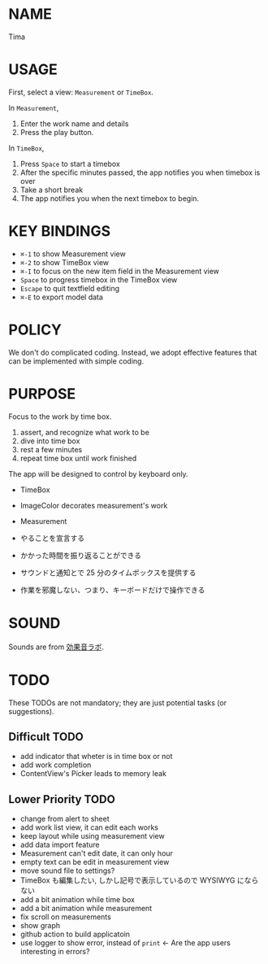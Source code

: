 # NAME

Tima

# USAGE

First, select a view: `Measurement` or `TimeBox`.

In `Measurement`,

1. Enter the work name and details
1. Press the play button.

In `TimeBox`,

1. Press `Space` to start a timebox
1. After the specific minutes passed, the app notifies you when timebox is over
1. Take a short break
1. The app notifies you when the next timebox to begin.

# KEY BINDINGS

- `⌘-1` to show Measurement view
- `⌘-2` to show TimeBox view
- `⌘-I` to focus on the new item field in the Measurement view
- `Space` to progress timebox in the TimeBox view
- `Escape` to quit textfield editing
- `⌘-E` to export model data

# POLICY

We don't do complicated coding. Instead, we adopt effective features that
can be implemented with simple coding.

# PURPOSE

Focus to the work by time box.

1. assert, and recognize what work to be
1. dive into time box
1. rest a few minutes
1. repeat time box until work finished

The app will be designed to control by keyboard only.
- TimeBox
- ImageColor decorates measurement's work
- Measurement

- やることを宣言する
- かかった時間を振り返ることができる
- サウンドと通知とで 25 分のタイムボックスを提供する
- 作業を邪魔しない、つまり、キーボードだけで操作できる

# SOUND

Sounds are from [効果音ラボ](https://soundeffect-lab.info).

# TODO

These TODOs are not mandatory; they are just potential tasks (or suggestions).

## Difficult TODO

- add indicator that wheter is in time box or not
- add work completion
- ContentView's Picker leads to memory leak

## Lower Priority TODO

- change from alert to sheet
- add work list view, it can edit each works
- keep layout while using measurement view
- add data import feature
- Measurement can't edit date, it can only hour
- empty text can be edit in measurement view
- move sound file to settings?
- TimeBox も編集したい, しかし記号で表示しているので WYSIWYG にならない
- add a bit animation while time box
- add a bit animation while measurement
- fix scroll on measurements
- show graph
- github action to build applicatoin
- use logger to show error, instead of `print` <- Are the app users interesting in errors?
